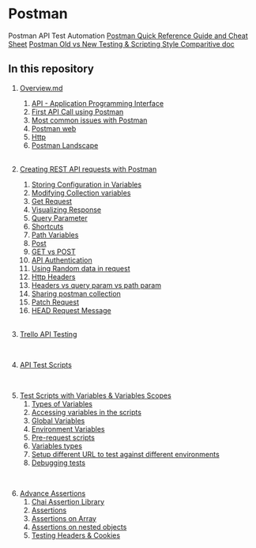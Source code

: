 # Postman
Postman API Test Automation
[Postman Quick Reference Guide and Cheat Sheet](https://postman-quick-reference-guide.readthedocs.io/en/latest/)
[Postman Old vs New Testing & Scripting Style Comparitive doc](./doc/Postman-old-and-new-testing-API.pdf)
## In this repository

1. [Overview.md](./doc/0-overiview.md)
    1. [API - Application Programming Interface](./doc/0-overiview.md#API--Application-Programming-Interface)
    2. [First API Call using Postman](./doc/0-overiview.md#First-API-Call-using-Postman)
    3. [Most common issues with Postman](./doc/0-overiview.md#Most-common-issues-with-Postman)
    4. [Postman web](./doc/0-overiview.md#Postman-web)
    5. [Http](./doc/0-overiview.md#Http)
    6. [Postman Landscape](./doc/0-overiview.md#Postman-Landscape)
    <br/>
2. [Creating REST API requests with Postman](./doc/1-rest-request-with-postman.md)
    1. [Storing Configuration in Variables](./doc/1-rest-request-with-postman.md#Storing-Configuration-in-Variables)
    1. [Modifying Collection variables](./doc/1-rest-request-with-postman.md#Modifying-Collection-variables)
    1. [Get Request](./doc/1-rest-request-with-postman.md#Get-Request)
    1. [Visualizing Response](./doc/1-rest-request-with-postman.md#Visualizing-Response)
    1. [Query Parameter](./doc/1-rest-request-with-postman.md#Query-Parameter)
    1. [Shortcuts](./doc/1-rest-request-with-postman.md#Shortcuts)
    1. [Path Variables](./doc/1-rest-request-with-postman.md#Path-Variables)
    1. [Post](./doc/1-rest-request-with-postman.md#Post)
    1. [GET vs POST](./doc/1-rest-request-with-postman.md#GET-vs-POST)
    1. [API Authentication](./doc/1-rest-request-with-postman.md#API-Authentication)
    1. [Using Random data in request](./doc/1-rest-request-with-postman.md#Using-Random-data-in-request)
    1. [Http Headers](./doc/1-rest-request-with-postman.md#Http-Headers)
    1. [Headers vs query param vs path param](./doc/1-rest-request-with-postman.md#Headers-vs-query-param-vs-path-param)
    1. [Sharing postman collection](./doc/1-rest-request-with-postman.md#Sharing-postman-collection)
    1. [Patch Request](./doc/1-rest-request-with-postman.md#Patch-Request)
    1. [HEAD Request Message](./doc/1-rest-request-with-postman.md#HEAD-Request-Message)
    <br/>

3. [Trello API Testing](./doc/2-trello-api.md)
<br/>

4. [API Test Scripts](./doc/3-test-scripts.md)
<br/>

5. [Test Scripts with Variables & Variables Scopes](./doc/4-test-scripts-with-variables.md)
    1. [Types of Variables](./doc/4-test-scripts-with-variables.md#Types-of-Variables)
    1. [Accessing variables in the scripts](./doc/4-test-scripts-with-variables.md#Accessing-variables-in-the-scripts)
    1. [Global Variables](./doc/4-test-scripts-with-variables.md#Global-Variables)
    1. [Environment Variables](./doc/4-test-scripts-with-variables.md#Environment-Variables)
    1. [Pre-request scripts](./doc/4-test-scripts-with-variables.md#Pre-request-scripts)
    1. [Variables types](./doc/4-test-scripts-with-variables.md#Variables---types)
    1. [Setup different URL to test against different environments](./doc/4-test-scripts-with-variables.md#Setup-different-URL-to-test-against-different-environments)
    1. [Debugging tests](./doc/4-test-scripts-with-variables.md#Debugging-tests)
<br/>

6. [Advance Assertions](./doc/5-advance-assertions.md)
    1. [Chai Assertion Library](./doc/5-advance-assertions.md#chai-assertion-library)
    1. [Assertions](./doc/5-advance-assertions.md#assertions)
    1. [Assertions on Array](./doc/5-advance-assertions.md#assertions-on-array)
    1. [Assertions on nested objects](./doc/5-advance-assertions.md#assertions-on-nested-objects)
    1. [Testing Headers & Cookies](./doc/5-advance-assertions.md#testing-headers--cookies)